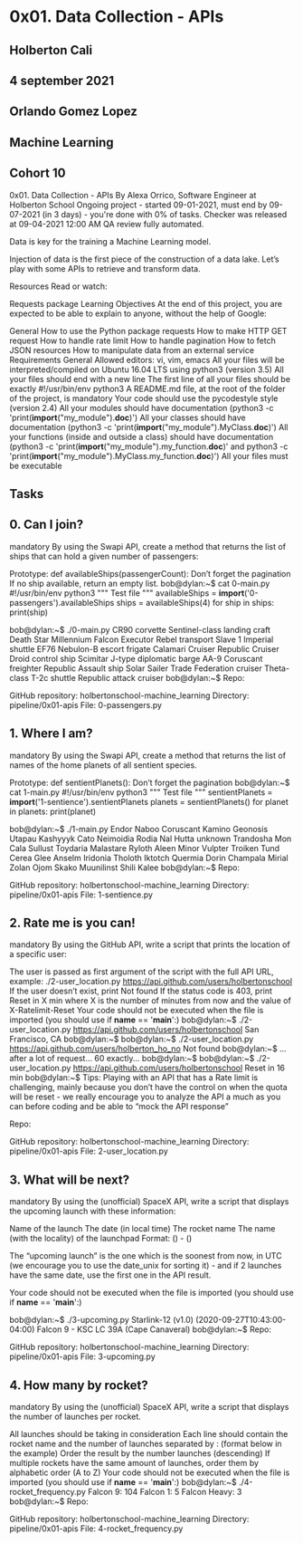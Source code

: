 # 0x01. Data Collection - APIs

## Holberton Cali

## 4 september 2021

## Orlando Gomez Lopez

## Machine Learning

## Cohort 10

0x01. Data Collection - APIs
 By Alexa Orrico, Software Engineer at Holberton School
 Ongoing project - started 09-01-2021, must end by 09-07-2021 (in 3 days) - you're done with 0% of tasks.
 Checker was released at 09-04-2021 12:00 AM
 QA review fully automated.


Data is key for the training a Machine Learning model.

Injection of data is the first piece of the construction of a data lake. Let’s play with some APIs to retrieve and transform data.

Resources
Read or watch:

Requests package
Learning Objectives
At the end of this project, you are expected to be able to explain to anyone, without the help of Google:

General
How to use the Python package requests
How to make HTTP GET request
How to handle rate limit
How to handle pagination
How to fetch JSON resources
How to manipulate data from an external service
Requirements
General
Allowed editors: vi, vim, emacs
All your files will be interpreted/compiled on Ubuntu 16.04 LTS using python3 (version 3.5)
All your files should end with a new line
The first line of all your files should be exactly #!/usr/bin/env python3
A README.md file, at the root of the folder of the project, is mandatory
Your code should use the pycodestyle style (version 2.4)
All your modules should have documentation (python3 -c 'print(__import__("my_module").__doc__)')
All your classes should have documentation (python3 -c 'print(__import__("my_module").MyClass.__doc__)')
All your functions (inside and outside a class) should have documentation (python3 -c 'print(__import__("my_module").my_function.__doc__)' and python3 -c 'print(__import__("my_module").MyClass.my_function.__doc__)')
All your files must be executable

## Tasks

## 0. Can I join?

mandatory
By using the Swapi API, create a method that returns the list of ships that can hold a given number of passengers:

Prototype: def availableShips(passengerCount):
Don’t forget the pagination
If no ship available, return an empty list.
bob@dylan:~$ cat 0-main.py
#!/usr/bin/env python3
"""
Test file
"""
availableShips = __import__('0-passengers').availableShips
ships = availableShips(4)
for ship in ships:
    print(ship)

bob@dylan:~$ ./0-main.py
CR90 corvette
Sentinel-class landing craft
Death Star
Millennium Falcon
Executor
Rebel transport
Slave 1
Imperial shuttle
EF76 Nebulon-B escort frigate
Calamari Cruiser
Republic Cruiser
Droid control ship
Scimitar
J-type diplomatic barge
AA-9 Coruscant freighter
Republic Assault ship
Solar Sailer
Trade Federation cruiser
Theta-class T-2c shuttle
Republic attack cruiser
bob@dylan:~$
Repo:

GitHub repository: holbertonschool-machine_learning
Directory: pipeline/0x01-apis
File: 0-passengers.py
  
## 1. Where I am?

mandatory
By using the Swapi API, create a method that returns the list of names of the home planets of all sentient species.

Prototype: def sentientPlanets():
Don’t forget the pagination
bob@dylan:~$ cat 1-main.py
#!/usr/bin/env python3
"""
Test file
"""
sentientPlanets = __import__('1-sentience').sentientPlanets
planets = sentientPlanets()
for planet in planets:
    print(planet)

bob@dylan:~$ ./1-main.py
Endor
Naboo
Coruscant
Kamino
Geonosis
Utapau
Kashyyyk
Cato Neimoidia
Rodia
Nal Hutta
unknown
Trandosha
Mon Cala
Sullust
Toydaria
Malastare
Ryloth
Aleen Minor
Vulpter
Troiken
Tund
Cerea
Glee Anselm
Iridonia
Tholoth
Iktotch
Quermia
Dorin
Champala
Mirial
Zolan
Ojom
Skako
Muunilinst
Shili
Kalee
bob@dylan:~$
Repo:

GitHub repository: holbertonschool-machine_learning
Directory: pipeline/0x01-apis
File: 1-sentience.py
  
## 2. Rate me is you can!

mandatory
By using the GitHub API, write a script that prints the location of a specific user:

The user is passed as first argument of the script with the full API URL, example: ./2-user_location.py https://api.github.com/users/holbertonschool
If the user doesn’t exist, print Not found
If the status code is 403, print Reset in X min where X is the number of minutes from now and the value of X-Ratelimit-Reset
Your code should not be executed when the file is imported (you should use if __name__ == '__main__':)
bob@dylan:~$ ./2-user_location.py https://api.github.com/users/holbertonschool
San Francisco, CA
bob@dylan:~$
bob@dylan:~$ ./2-user_location.py https://api.github.com/users/holberton_ho_no
Not found
bob@dylan:~$
... after a lot of request... 60 exactly...
bob@dylan:~$
bob@dylan:~$ ./2-user_location.py https://api.github.com/users/holbertonschool
Reset in 16 min
bob@dylan:~$ 
Tips: Playing with an API that has a Rate limit is challenging, mainly because you don’t have the control on when the quota will be reset - we really encourage you to analyze the API a much as you can before coding and be able to “mock the API response”

Repo:

GitHub repository: holbertonschool-machine_learning
Directory: pipeline/0x01-apis
File: 2-user_location.py
  
## 3. What will be next?

mandatory
By using the (unofficial) SpaceX API, write a script that displays the upcoming launch with these information:

Name of the launch
The date (in local time)
The rocket name
The name (with the locality) of the launchpad
Format: <launch name> (<date>) <rocket name> - <launchpad name> (<launchpad locality>)

The “upcoming launch” is the one which is the soonest from now, in UTC (we encourage you to use the date_unix for sorting it) - and if 2 launches have the same date, use the first one in the API result.

Your code should not be executed when the file is imported (you should use if __name__ == '__main__':)

bob@dylan:~$ ./3-upcoming.py 
Starlink-12 (v1.0) (2020-09-27T10:43:00-04:00) Falcon 9 - KSC LC 39A (Cape Canaveral)
bob@dylan:~$ 
Repo:

GitHub repository: holbertonschool-machine_learning
Directory: pipeline/0x01-apis
File: 3-upcoming.py
  
## 4. How many by rocket?

mandatory
By using the (unofficial) SpaceX API, write a script that displays the number of launches per rocket.

All launches should be taking in consideration
Each line should contain the rocket name and the number of launches separated by : (format below in the example)
Order the result by the number launches (descending)
If multiple rockets have the same amount of launches, order them by alphabetic order (A to Z)
Your code should not be executed when the file is imported (you should use if __name__ == '__main__':)
bob@dylan:~$ ./4-rocket_frequency.py
Falcon 9: 104
Falcon 1: 5
Falcon Heavy: 3
bob@dylan:~$ 
Repo:

GitHub repository: holbertonschool-machine_learning
Directory: pipeline/0x01-apis
File: 4-rocket_frequency.py

